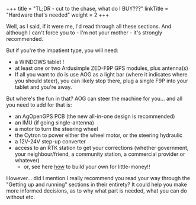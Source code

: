 +++
title = "TL;DR - cut to the chase, what do I BUY???"
linkTitle = "Hardware that's needed"
weight = 2
+++

Well, as I said, if it were me, I'd read through all these sections. And although I can't force you to - I'm not your mother - it's strongly recommended.

But if you're the impatient type, you will need:

* a WINDOWS tablet !
* at least one or two Ardusimple ZED-F9P GPS modules, plus antenna(s)
* If all you want to do is use AOG as a light bar (where it indicates where you should steer), you can likely stop there, plug a single F9P into your tablet and you're away.

But where's the fun in that? AOG can steer the machine for you... and all you need to add for that is:

* an AgOpenGPS PCB (the new all-in-one design is recommended)
* an IMU (if going single-antenna)
* a motor to turn the steering wheel
* the Cytron to power either the wheel motor, or the steering hydraulic
* a 12V-24V step-up converter
* access to an RTK station to get your corrections (whether government, your neighbour/friend, a community station, a commercial provider or whatever)
  * or, see here [how](https://github.com/lansalot/FreeRTK/blob/main/README.md) to build your own for little-money!!

However... did I mention I really recommend you read your way through the "Getting up and running" sections in their entirety? It could help you make more informed decisions, as to why what part is needed, what you can do without etc.